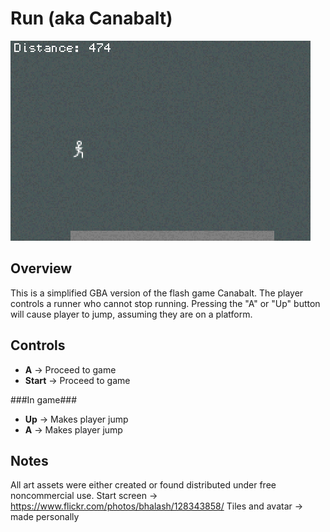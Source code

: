 Run (aka Canabalt)
=====
![preview image](https://raw.githubusercontent.com/sheng92/GBA-endless-runner/master/run-preview.png)

Overview
--------
This is a simplified GBA version of the flash game Canabalt. The player controls a runner who cannot stop running. Pressing the "A" or "Up" button will cause player to jump, assuming they are on a platform.

Controls
--------
* **A**     -> Proceed to game
* **Start** -> Proceed to game

###In game###
* **Up**    -> Makes player jump
* **A**     -> Makes player jump

Notes
-----
All art assets were either created or found distributed under free noncommercial use.
Start screen -> https://www.flickr.com/photos/bhalash/128343858/
Tiles and avatar -> made personally
